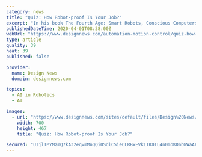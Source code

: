 ```yaml
---
category: news
title: "Quiz: How Robot-proof Is Your Job?"
excerpt: "In his book The Fourth Age: Smart Robots, Conscious Computers, and the Future of Humanity futurist and author Byron Reese takes a look at the impact artificial intelligence and robotics are having on our workplaces and society at large. The following quiz is adapted from his book. Where does your job rank on a scale of 0-100 (100 being the ..."
publishedDateTime: 2020-04-01T08:38:00Z
webUrl: "https://www.designnews.com/automation-motion-control/quiz-how-robot-proof-your-job/88732209162653"
type: article
quality: 39
heat: 39
published: false

provider:
  name: Design News
  domain: designnews.com

topics:
  - AI in Robotics
  - AI

images:
  - url: "https://www.designnews.com/sites/default/files/Design%20News/Robot%20worker%20replacement%20stock%20image.jpg"
    width: 700
    height: 467
    title: "Quiz: How Robot-proof Is Your Job?"

secured: "UIjlTMYMzmQ7kA32eqvmMnQQi0SdlCSieCLRBxEVkIIK0IL4n0mbKDnbWWaAFuHmKLYWkCzqXDtvmhgE0aAVyVcS+SCLx7a91lS5i5IZrbJ/mic5juDu2i3bcKk96xduXIXisQAsI7TJNnG0EAVAfftnA3Tr5sXNeUcy2dF1esWezx9yPFpTkYRwgcIM97HMHQxTwiERL7G9T7xx/czpvlZ06Bte3BpCWVh+kc/hO2lXPI+3mKVsX/1IcS2sqDhrKBTnwt39vhrnoesnzTyPnj6YG8xhXpBga4YVSXpl0f/S5xZQYyquK+pF7BLWM55e;7G7/od8+GccywbFmRRvDHw=="
---
```


